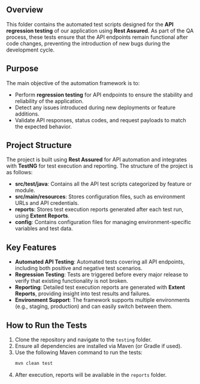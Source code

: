## Overview
This folder contains the automated test scripts designed for the **API regression testing** of our application using **Rest Assured**. As part of the QA process, these tests ensure that the API endpoints remain functional after code changes, preventing the introduction of new bugs during the development cycle.

## Purpose
The main objective of the automation framework is to:
- Perform **regression testing** for API endpoints to ensure the stability and reliability of the application.
- Detect any issues introduced during new deployments or feature additions.
- Validate API responses, status codes, and request payloads to match the expected behavior.

## Project Structure
The project is built using **Rest Assured** for API automation and integrates with **TestNG** for test execution and reporting. The structure of the project is as follows:

- **src/test/java**: Contains all the API test scripts categorized by feature or module.
- **src/main/resources**: Stores configuration files, such as environment URLs and API credentials.
- **reports**: Stores test execution reports generated after each test run, using **Extent Reports**.
- **config**: Contains configuration files for managing environment-specific variables and test data.

## Key Features
- **Automated API Testing**: Automated tests covering all API endpoints, including both positive and negative test scenarios.
- **Regression Testing**: Tests are triggered before every major release to verify that existing functionality is not broken.
- **Reporting**: Detailed test execution reports are generated with **Extent Reports**, providing insight into test results and failures.
- **Environment Support**: The framework supports multiple environments (e.g., staging, production) and can easily switch between them.

## How to Run the Tests
1. Clone the repository and navigate to the `testing` folder.
2. Ensure all dependencies are installed via Maven (or Gradle if used).
3. Use the following Maven command to run the tests:
   ```bash
   mvn clean test
   ```
4. After execution, reports will be available in the `reports` folder.
